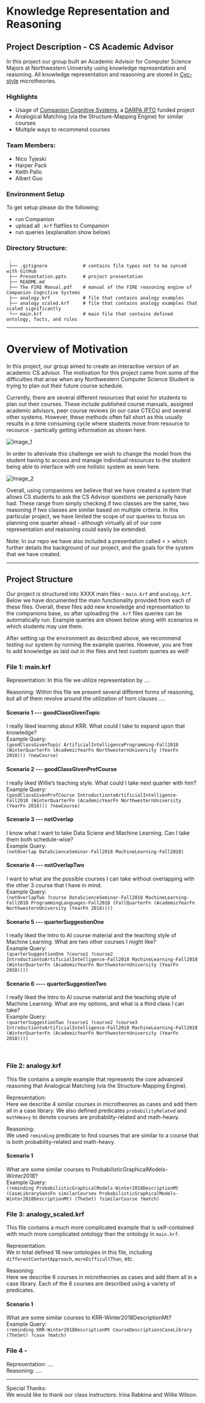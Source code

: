 # Knowledge Representation and Reasoning

## Project Description - CS Academic Advisor
In this project our group built an Academic Advisor for Computer Science Majors at Northwestern University using knowledge representation and reasoning. All knowledge representation and reasoning are stored in [Cyc-style](https://en.wikipedia.org/wiki/Cyc) microtheories.

### Highlights
- Usage of [Companion Cognitive Systems](http://www.qrg.northwestern.edu/ideas/companions-idea.htm), a [DARPA IPTO](https://en.wikipedia.org/wiki/Information_Processing_Techniques_Office) funded project
- Analogical Matching (via the Structure-Mapping Engine) for similar courses
- Multiple ways to recommend courses

### Team Members:
- Nico Tyjeski
- Harper Pack
- Keith Pallo
- Albert Guo

### Environment Setup
To get setup please do the following:
- run Companion
- upload all `.krf` flatfiles to Companion
- run queries (explanation show below)

### Directory Structure:
     .
     ├── .gitignore             # contains file types not to be synced with GitHub
     ├── Presentation.pptx      # project presentation                               
     ├── README.md                               
     ├── The FIRE Manual.pdf    # manual of the FIRE reasoning engine of Companion Cognitive Systems
     ├── analogy.krf            # file that contains analogy examples
     ├── analogy_scaled.krf     # file that contains analogy examples that scaled significantly
     └── main.krf               # main file that contains defined ontology, facts, and rules

------------------------------------------------------------------------------


# Overview of Motivation
In this project, our group aimed to create an interactive version of an academic CS advisor. The motivation for this project came from some of the difficulties that arise when any Northwestern Computer Science Student is trying to plan out their future course schedule.


Currently, there are several different resources that exist for students to plan out their courses. These include published course manuals, assigned academic advisors, peer course reviews (in our case CTECs) and several other systems. However, these methods often fall short as this usually results in a time consuming cycle where students move from resource to recource - partically getting information as shown here.

![Image_1](/images/readme_image_1.png)

In order to allerivate this challenge we wish to change the model from the student having to access and manage individual resources to the student being able to interface with one holistic system as seen here.

![Image_2](/images/readme_image_2.png)

Overall, using companions we believe that we have created a system that allows CS students to ask the CS Advisor questions we personally have had. These range from simply checking if two classes are the same, two reasoning if two classes are similar based on multiple criteria. In this particular project, we have limited the scope of our queries to focus on planning one quarter ahead - although virtually all of our core representation and reasoning could easily be extended.  


Note: In our repo we have also included a presentation called < > which further details the background of our project, and the goals for the system that we have created.

------------------------------------------------------------------------------

## Project Structure
Our project is structured into XXXX main files - `main.krf` and `analogy.krf`. Below we have documented the main functionality provided from each of these files. Overall, these files add new knowledge and representation to the companions base, so after uploading the `.krf` files queries can be automatically run. Example queries are shown below along with scenarios in which students may use them.

After setting up the environment as described above, we recommend testing our system by running the example queries. However, you are free to add knowledge as laid out in the files and test custom queries as well!


### File 1: main.krf
Representation: In this file we utilize representation by ....

Reasoning: Within this file we present several different forms of reasoning, but all of them revolve around the utilization of horn clauses ....

#### Scenario 1 --- goodClassGivenTopic <br />
I really liked learning about KRR. What could I take to expand upon that knowledge? <br/>
Example Query: <br />
`(goodClassGivenTopic ArtificialIntelligenceProgramming-Fall2018 (WinterQuarterFn (AcademicYearFn NorthwesternUniversity (YearFn 2018))) ?newCourse)`

#### Scenario 2  --- goodClassGivenProfCourse  <br />
I really liked Willie’s teaching style. What could I take next quarter with him? <br/>
Example Query: <br />
`(goodClassGivenProfCourse IntroductiontoArtificialIntelligence-Fall2018 (WinterQuarterFn (AcademicYearFn NorthwesternUniversity (YearFn 2018))) ?newCourse)`

#### Scenario 3  ---  notOverlap <br/>
I know what I want to take Data Sciene and Machine Learning. Can I take them both schedule-wise? <br/>
Example Query: <br />
`(notOverlap DataScienceSeminar-Fall2018 MachineLearning-Fall2018)`

#### Scenario 4 --- notOverlapTwo <br/>
I want to what are the possible courses I can take without overlapping with the other 3 course that I have in mind. <br/>
Example Query: <br />
`(notOverlapTwo ?course DataScienceSeminar-Fall2018 MachineLearning-Fall2018 ProgrammingLanguages-Fall2018 (FallQuarterFn (AcademicYearFn NorthwesternUniversity (YearFn 2018))))`

#### Scenario 5 --- quarterSuggestionOne <br/>
I really liked the Intro to AI course material and the teaching style of Machine Learning. What are two other courses I might like? <br/>
Example Query: <br />
`(quarterSuggestionOne ?course1 ?course2 IntroductiontoArtificialIntelligence-Fall2018 MachineLearning-Fall2018 (WinterQuarterFn (AcademicYearFn NorthwesternUniversity (YearFn 2018))))`

#### Scenario 6 ---- quarterSuggestionTwo <br/>
I really liked the Intro to AI course material and the teaching style of Machine Learning. What are my options, and what is a third class I can take? <br/>
Example Query: <br />
`(quarterSuggestionTwo ?course1 ?course2 ?course3 IntroductiontoArtificialIntelligence-Fall2018 MachineLearning-Fall2018 (WinterQuarterFn (AcademicYearFn NorthwesternUniversity (YearFn 2018))))`

<br/>

### File 2: analogy.krf
This file contains a simple example that represents the core advanced reasoning that Analogical Matching (via the Structure-Mapping Engine).

Representation: <br />
Here we describe 4 similar courses in microtheories as cases and add them all in a case library. We also defined predicates `probabilityRelated` and `mathHeavy` to denote courses are probability-related and math-heavy.

Reasoning: <br />
We used `reminding` predicate to find courses that are similar to a course that is both probability-related and math-heavy.

#### Scenario 1
What are some similar courses to ProbabilisticGraphicalModels-Winter2018? <br />
Example Query: <br />
`(reminding ProbabilisticGraphicalModels-Winter2018DescriptionMt (CaseLibrarySansFn similarCourses ProbabilisticGraphicalModels-Winter2018DescriptionMt) (TheSet) ?similarCourse ?match)`


### File 3: analogy_scaled.krf
This file contains a much more complicated example that is self-contained with much more complicated ontology than the ontology in `main.krf`.

Representation: <br />
We in total defined 16 new ontologies in this file, including `differentContentApproach`, `moreDifficultThan`, etc.

Reasoning: <br />
Here we describe 6 courses in microtheories as cases and add them all in a case library. Each of the 6 courses are described using a variety of predicates.

#### Scenario 1
What are some similar courses to KRR-Winter2018DescriptionMt? <br />
Example Query: <br />
`(reminding KRR-Winter2018DescriptionMt CourseDescriptionsCaseLibrary
 (TheSet) ?case ?match)`


### File 4 - <Harpers File>
Representation: .... <br />
Reasoning: ....

------------------------------------------------------------------------------

Special Thanks: <br />
We would like to thank our class instructors: Irina Rabkina and Willie Wilson.
